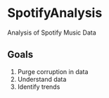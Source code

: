 # SpotifyAnalysis
Analysis of Spotify Music Data

## Goals
1. Purge corruption in data
2. Understand data
3. Identify trends
